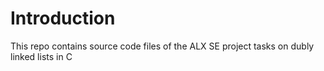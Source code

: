 # Introduction

This repo contains source code files of the ALX SE project tasks on dubly linked lists in C
